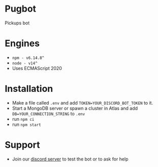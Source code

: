 # Pugbot
Pickups bot 
# Engines
 - `npm - v6.14.8^`
 - `node - v14^`
 - Uses ECMAScript 2020
# Installation
- Make a file called `.env` and add `TOKEN=YOUR_DISCORD_BOT_TOKEN` to it.
- Start a MongoDB server or spawn a cluster in Atlas and add `DB=YOUR_CONNECTION_STRING` to `.env`
- run `npm ci`
- run `npm start`

# Support
- Join our [discord server](https://discord.gg/CkgduycuZC) to test the bot or to ask for help
